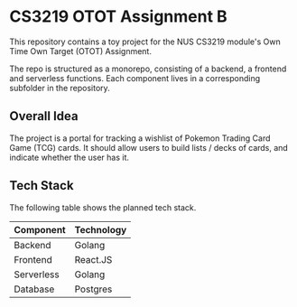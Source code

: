 # CS3219 OTOT Assignment B

This repository contains a toy project for the NUS CS3219 module's Own Time Own Target (OTOT) Assignment.

The repo is structured as a monorepo, consisting of a backend, a frontend and serverless functions. Each component lives in a corresponding subfolder in the repository.

## Overall Idea

The project is a portal for tracking a wishlist of Pokemon Trading Card Game (TCG) cards. It should allow users to build lists / decks of cards, and indicate whether the user has it.

## Tech Stack

The following table shows the planned tech stack.

| Component | Technology |
|-----------|------------|
| Backend | Golang |
| Frontend | React.JS |
| Serverless | Golang |
| Database | Postgres |

